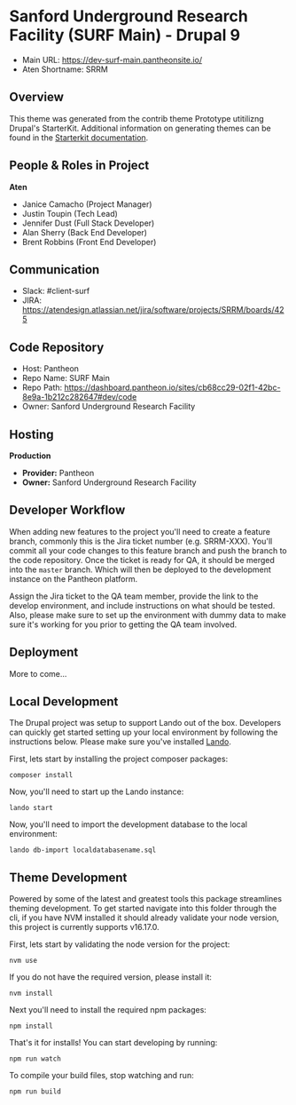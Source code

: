 # Sanford Underground Research Facility (SURF Main) - Drupal 9

- Main URL: https://dev-surf-main.pantheonsite.io/
- Aten Shortname: SRRM

## Overview

This theme was generated from the contrib theme Prototype utitilizng Drupal's StarterKit. Additional information on generating themes can be found in the [Starterkit documentation](https://www.drupal.org/docs/core-modules-and-themes/core-themes/starterkit-theme).

## People & Roles in Project

**Aten**

- Janice Camacho (Project Manager)
- Justin Toupin (Tech Lead)
- Jennifer Dust (Full Stack Developer)
- Alan Sherry (Back End Developer)
- Brent Robbins (Front End Developer)

## Communication

- Slack: #client-surf
- JIRA: https://atendesign.atlassian.net/jira/software/projects/SRRM/boards/425

## Code Repository

- Host: Pantheon
- Repo Name: SURF Main
- Repo Path: https://dashboard.pantheon.io/sites/cb68cc29-02f1-42bc-8e9a-1b212c282647#dev/code
- Owner: Sanford Underground Research Facility

## Hosting

**Production**

- **Provider:** Pantheon
- **Owner:** Sanford Underground Research Facility

## Developer Workflow

When adding new features to the project you'll need to create a feature branch, commonly this is the Jira ticket number (e.g. SRRM-XXX). You'll commit all your code changes to this feature branch and push the branch to the code repository. Once the ticket is ready for QA, it should be merged into the `master` branch. Which will then be deployed to the development instance on the Pantheon platform.

Assign the Jira ticket to the QA team member, provide the link to the develop environment, and include instructions on what should be tested. Also, please make sure to set up the environment with dummy data to make sure it's working for you prior to getting the QA team involved.

## Deployment

More to come...

## Local Development

The Drupal project was setup to support Lando out of the box. Developers can quickly get started setting up your local environment by following the instructions below. Please make sure you've installed [Lando](https://docs.lando.dev/basics/installation.html).

First, lets start by installing the project composer packages:

```
composer install
```

Now, you'll need to start up the Lando instance:

```
lando start
```

Now, you'll need to import the development database to the local environment:

```
lando db-import localdatabasename.sql
```

## Theme Development

Powered by some of the latest and greatest tools this package streamlines theming development. To get started navigate into this folder through the cli, if you have NVM installed it should already validate your node version, this project is currently supports v16.17.0.

First, lets start by validating the node version for the project:

```
nvm use
```

If you do not have the required version, please install it:

```
nvm install
```

Next you'll need to install the required npm packages:

```
npm install
```

That's it for installs! You can start developing by running:

```
npm run watch
```

To compile your build files, stop watching and run:

```
npm run build
```
